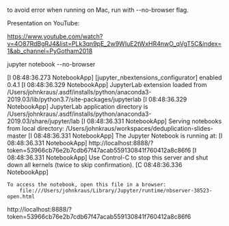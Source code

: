 to avoid error when running on Mac, run with --no-browser flag.

Presentation on YouTube:

https://www.youtube.com/watch?v=4O87RdBgRJ4&list=PLk3qn9pE_2w9WIuE2tWxHR4nwO_qVgT5C&index=1&ab_channel=PyGotham2018

jupyter notebook --no-browser

[I 08:48:36.273 NotebookApp] [jupyter_nbextensions_configurator] enabled 0.4.1
[I 08:48:36.329 NotebookApp] JupyterLab extension loaded from /Users/johnkraus/.asdf/installs/python/anaconda3-2019.03/lib/python3.7/site-packages/jupyterlab
[I 08:48:36.329 NotebookApp] JupyterLab application directory is /Users/johnkraus/.asdf/installs/python/anaconda3-2019.03/share/jupyter/lab
[I 08:48:36.331 NotebookApp] Serving notebooks from local directory: /Users/johnkraus/workspaces/deduplication-slides-master
[I 08:48:36.331 NotebookApp] The Jupyter Notebook is running at:
[I 08:48:36.331 NotebookApp] http://localhost:8888/?token=53966cb76e2b7cdb67f47acab559130841f760412a8c86f6
[I 08:48:36.331 NotebookApp] Use Control-C to stop this server and shut down all kernels (twice to skip confirmation).
[C 08:48:36.336 NotebookApp]

    To access the notebook, open this file in a browser:
        file:///Users/johnkraus/Library/Jupyter/runtime/nbserver-38523-open.html





http://localhost:8888/?token=53966cb76e2b7cdb67f47acab559130841f760412a8c86f6